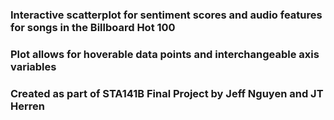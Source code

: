 ### Interactive scatterplot for sentiment scores and audio features for songs in the Billboard Hot 100
### Plot allows for hoverable data points and interchangeable axis variables

### Created as part of STA141B Final Project by Jeff Nguyen and JT Herren
